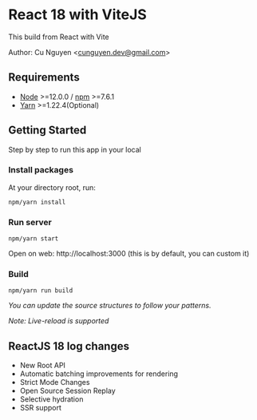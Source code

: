 # React 18 with ViteJS

This build from React with Vite

Author: Cu Nguyen &lt;[cunguyen.dev@gmail.com](cunguyen.dev@gmail.com)&gt;

## Requirements

- [Node](https://nodejs.org/en/) &gt;=12.0.0 / [npm](https://www.npmjs.com/) &gt;=7.6.1
- [Yarn](https://classic.yarnpkg.com) &gt;=1.22.4(Optional)

## Getting Started

Step by step to run this app in your local

### Install packages

At your directory root, run:

```
npm/yarn install
```

### Run server

```
npm/yarn start
```

Open on web: http://localhost:3000 (this is by default, you can custom it)

### Build

```
npm/yarn run build
```

_You can update the source structures to follow your patterns._

_Note: Live-reload is supported_

## ReactJS 18 log changes

- New Root API
- Automatic batching improvements for rendering
- Strict Mode Changes
- Open Source Session Replay
- Selective hydration
- SSR support
